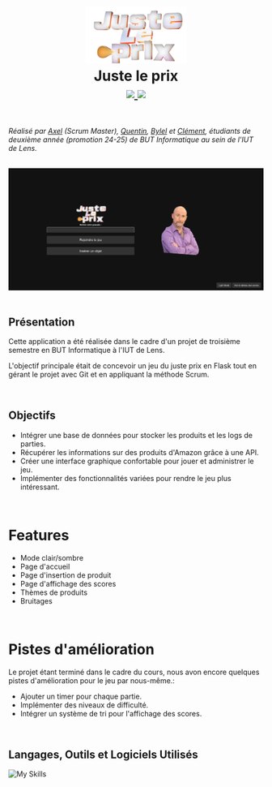 <h1 align="center">
  <br>
  <img src="https://github.com/axelriv62/juste-le-prix/blob/main/static/img/logo.png" width="200">
  <br>
  <b>Juste le prix</b>
  <br>
  <a href="https://github.com/axelriv62/main/juste-le-prix/blob/main/README.md">
    <img src="https://img.shields.io/badge/README-FR-blue">
  </a>
  <a href="https://github.com/axelriv62/main/juste-le-prix/blob/main/README-EN.md">
    <img src="https://img.shields.io/badge/README-EN-blue">
  </a>
</h1>

<br>

*Réalisé par [Axel](https://github.com/axelriv62) (Scrum Master), [Quentin](https://github.com/quentinltg), [Bylel](https://github.com/SirSweazzyyy) et [Clément](https://github.com/clement-markwitz), étudiants de deuxième année (promotion 24-25) de BUT Informatique au sein de l'IUT de Lens.*

<br>

<div align="center">  
  <img src="https://github.com/axelriv62/juste-le-prix/blob/main/static/readme/dark-mode/accueil.png" alt="Screenshot" width="800">  
</div>  

<br>

## Présentation

Cette application a été réalisée dans le cadre d'un projet de troisième semestre en BUT Informatique à l'IUT de Lens.

L'objectif principale était de concevoir un jeu du juste prix en Flask tout en gérant le projet avec Git et en appliquant la méthode Scrum.

<br>

## Objectifs

- Intégrer une base de données pour stocker les produits et les logs de parties.
- Récupérer les informations sur des produits d'Amazon grâce à une API.
- Créer une interface graphique confortable pour jouer et administrer le jeu.
- Implémenter des fonctionnalités variées pour rendre le jeu plus intéressant.

<br>

# Features

- Mode clair/sombre
- Page d'accueil
- Page d'insertion de produit
- Page d'affichage des scores
- Thèmes de produits
- Bruitages

<br>

# Pistes d'amélioration

Le projet étant terminé dans le cadre du cours, nous avon encore quelques pistes d'amélioration pour le jeu par nous-même.:

- Ajouter un timer pour chaque partie.
- Implémenter des niveaux de difficulté.
- Intégrer un système de tri pour l'affichage des scores.

<br>

## Langages, Outils et Logiciels Utilisés

![My Skills](https://go-skill-icons.vercel.app/api/icons?i=python,flask,bulma,sqlite,git,gitlab&theme=dark)
